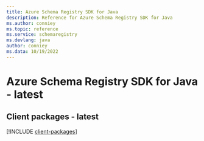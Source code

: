 ```yaml
---
title: Azure Schema Registry SDK for Java
description: Reference for Azure Schema Registry SDK for Java
ms.author: conniey
ms.topic: reference
ms.service: schemaregistry
ms.devlang: java
author: conniey
ms.data: 10/19/2022
---
```

# Azure Schema Registry SDK for Java - latest

## Client packages - latest
[!INCLUDE [client-packages](schema-registry-client-index.md)]